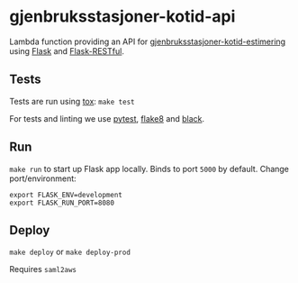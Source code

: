 gjenbruksstasjoner-kotid-api
=========================

Lambda function providing an API for [gjenbruksstasjoner-kotid-estimering](https://github.oslo.kommune.no/origo-dataplatform/gjenbruksstasjoner-kotid-estimering) using [Flask](https://flask.palletsprojects.com/) and [Flask-RESTful](https://flask-restful.readthedocs.io/en/latest/).


## Tests

Tests are run using [tox](https://pypi.org/project/tox/): `make test`

For tests and linting we use [pytest](https://pypi.org/project/pytest/),
[flake8](https://pypi.org/project/flake8/) and
[black](https://pypi.org/project/black/).


## Run

`make run` to start up Flask app locally. Binds to port `5000` by default. Change port/environment:

```
export FLASK_ENV=development
export FLASK_RUN_PORT=8080
```


## Deploy

`make deploy` or `make deploy-prod`

Requires `saml2aws`
